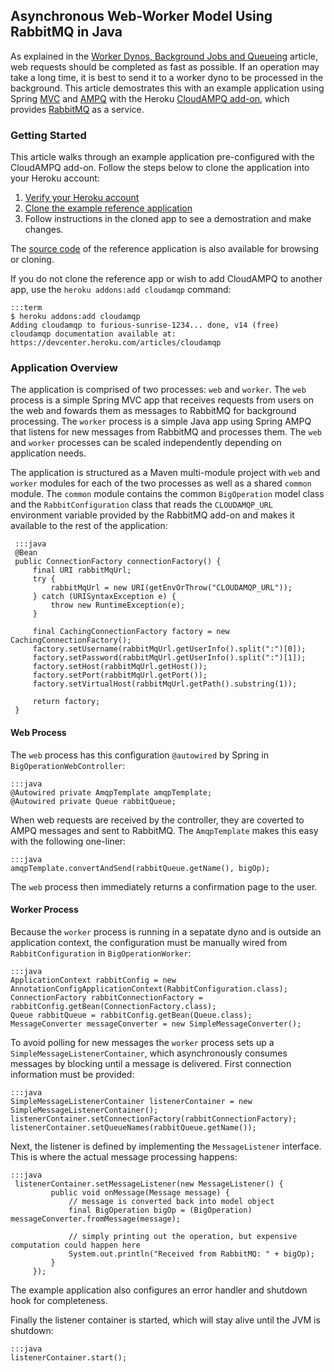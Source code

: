 ## Asynchronous Web-Worker Model Using RabbitMQ in Java

As explained in the [Worker Dynos, Background Jobs and Queueing](background-jobs-queueing) article, web requests
should be completed as fast as possible. If an operation may take a long time, it is best to send it to a worker
dyno to be processed in the background. This article demostrates this with an example application using Spring
[MVC](http://static.springsource.org/spring/docs/current/spring-framework-reference/html/mvc.html) and
[AMPQ](http://www.springsource.org/spring-amqp) with the Heroku [CloudAMPQ add-on](https://addons.heroku.com/cloudamqp),
which provides [RabbitMQ](http://www.rabbitmq.com/) as a service.

### Getting Started

This article walks through an example application pre-configured with the CloudAMPQ add-on.
Follow the steps below to clone the application into your Heroku account:

1. [Verify your Heroku account](https://heroku.com/confirm)
2. [Clone the example reference application](https://api.heroku.com/myapps/devcenter-java-web-worker/clone)
3. Follow instructions in the cloned app to see a demostration and make changes.

The [source code](https://github.com/heroku/devcenter-java-web-worker) of the reference application is also available for browsing or cloning.

If you do not clone the reference app or wish to add CloudAMPQ to another app, use the `heroku addons:add cloudamqp` command:

    :::term
    $ heroku addons:add cloudamqp
    Adding cloudamqp to furious-sunrise-1234... done, v14 (free)
    cloudamqp documentation available at: https://devcenter.heroku.com/articles/cloudamqp

### Application Overview

The application is comprised of two processes: `web` and `worker`.
The `web` process is a simple Spring MVC app that receives requests from users on the web and fowards them as messages to RabbitMQ for background processing.
The `worker` process is a simple Java app using Spring AMPQ that listens for new messages from RabbitMQ and processes them.
The `web` and `worker` processes can be scaled independently depending on application needs.

The application is structured as a Maven multi-module project with `web` and `worker` modules for each of the two
processes as well as a shared `common` module. The `common` module contains the common `BigOperation` model class and the
`RabbitConfiguration` class that reads the `CLOUDAMQP_URL` environment variable provided by the RabbitMQ add-on and
makes it available to the rest of the application:

     :::java
     @Bean
     public ConnectionFactory connectionFactory() {
         final URI rabbitMqUrl;
         try {
             rabbitMqUrl = new URI(getEnvOrThrow("CLOUDAMQP_URL"));
         } catch (URISyntaxException e) {
             throw new RuntimeException(e);
         }

         final CachingConnectionFactory factory = new CachingConnectionFactory();
         factory.setUsername(rabbitMqUrl.getUserInfo().split(":")[0]);
         factory.setPassword(rabbitMqUrl.getUserInfo().split(":")[1]);
         factory.setHost(rabbitMqUrl.getHost());
         factory.setPort(rabbitMqUrl.getPort());
         factory.setVirtualHost(rabbitMqUrl.getPath().substring(1));

         return factory;
     }

#### Web Process
The `web` process has this configuration `@autowired` by Spring in `BigOperationWebController`:

    :::java
    @Autowired private AmqpTemplate amqpTemplate;
    @Autowired private Queue rabbitQueue;

When web requests are received by the controller, they are coverted to AMPQ messages and sent to RabbitMQ.
The `AmqpTemplate` makes this easy with the following one-liner:

    :::java
    amqpTemplate.convertAndSend(rabbitQueue.getName(), bigOp);

The `web` process then immediately returns a confirmation page to the user.

#### Worker Process

Because the `worker` process is running in a sepatate dyno and is outside an application context,
the configuration must be manually wired from `RabbitConfiguration` in `BigOperationWorker`:

    :::java
    ApplicationContext rabbitConfig = new AnnotationConfigApplicationContext(RabbitConfiguration.class);
    ConnectionFactory rabbitConnectionFactory = rabbitConfig.getBean(ConnectionFactory.class);
    Queue rabbitQueue = rabbitConfig.getBean(Queue.class);
    MessageConverter messageConverter = new SimpleMessageConverter();

To avoid polling for new messages the `worker` process sets up a `SimpleMessageListenerContainer`, which asynchronously
consumes messages by blocking until a message is delivered. First connection information must be provided:

    :::java
    SimpleMessageListenerContainer listenerContainer = new SimpleMessageListenerContainer();
    listenerContainer.setConnectionFactory(rabbitConnectionFactory);
    listenerContainer.setQueueNames(rabbitQueue.getName());

 Next, the listener is defined by implementing the `MessageListener` interface. This is where the actual message processing happens:

    :::java
     listenerContainer.setMessageListener(new MessageListener() {
             public void onMessage(Message message) {
                 // message is converted back into model object
                 final BigOperation bigOp = (BigOperation) messageConverter.fromMessage(message);

                 // simply printing out the operation, but expensive computation could happen here
                 System.out.println("Received from RabbitMQ: " + bigOp);
             }
         });

The example application also configures an error handler and shutdown hook for completeness.

Finally the listener container is started, which will stay alive until the JVM is shutdown:

    :::java
    listenerContainer.start();
